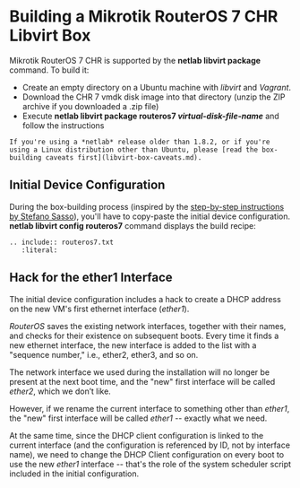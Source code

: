 # Building a Mikrotik RouterOS 7 CHR Libvirt Box

Mikrotik RouterOS 7 CHR is supported by the **netlab libvirt package** command. To build it:

* Create an empty directory on a Ubuntu machine with *libvirt* and *Vagrant*.
* Download the CHR 7 vmdk disk image into that directory (unzip the ZIP archive if you downloaded a .zip file)
* Execute **netlab libvirt package routeros7 _virtual-disk-file-name_** and follow the instructions

```{warning}
If you're using a *‌netlab* release older than 1.8.2, or if you're using a Linux distribution other than Ubuntu, please [read the box-building caveats first](libvirt-box-caveats.md).
```

## Initial Device Configuration

During the box-building process (inspired by the [step-by-step instructions by Stefano Sasso](http://stefano.dscnet.org/a/mikrotik_vagrant/)), you'll have to copy-paste the initial device configuration. **netlab libvirt config routeros7** command displays the build recipe:

```{eval-rst}
.. include:: routeros7.txt
   :literal:
```

## Hack for the ether1 Interface

The initial device configuration includes a hack to create a DHCP address on the new VM's first ethernet interface (*ether1*).

*RouterOS* saves the existing network interfaces, together with their names, and checks for their existence on subsequent boots. Every time it finds a new ethernet interface, the new interface is added to the list with a "sequence number," i.e., ether2, ether3, and so on.

The network interface we used during the installation will no longer be present at the next boot time, and the "new" first interface will be called *ether2*, which we don’t like.

However, if we rename the current interface to something other than *ether1*, the "new" first interface will be called *ether1* -- exactly what we need.

At the same time, since the DHCP client configuration is linked to the current interface (and the configuration is referenced by ID, not by interface name), we need to change the DHCP Client configuration on every boot to use the new *ether1* interface -- that's the role of the system scheduler script included in the initial configuration.
